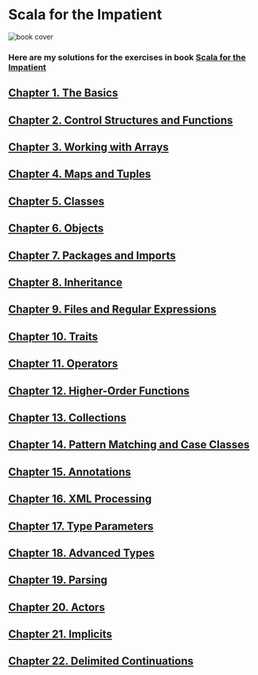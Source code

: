 # Scala for the Impatient  

![book cover](https://horstmann.com/scala/images/cover2.jpg)

### Here are my solutions for the exercises in book [Scala for the Impatient](https://horstmann.com/scala/)

## [Chapter 1. The Basics](/pages/chapters/chapter1.md)  

## [Chapter 2. Control Structures and Functions](/pages/chapters/chapter2.md)  

## [Chapter 3. Working with Arrays](/pages/chapters/chapter3.md)  

## [Chapter 4. Maps and Tuples](/pages/chapters/chapter4.md)  

## [Chapter 5. Classes](/pages/chapters/chapter5.md)  

## [Chapter 6. Objects](/pages/chapters/chapter6.md)  

## [Chapter 7. Packages and Imports](/pages/chapters/chapter7.md)  

## [Chapter 8. Inheritance](/pages/chapters/chapter8.md)  

## [Chapter 9. Files and Regular Expressions](/pages/chapters/chapter9.md)  

## [Chapter 10. Traits](/pages/chapters/chapter10.md)  

## [Chapter 11. Operators](/pages/chapters/chapter11.md)  

## [Chapter 12. Higher-Order Functions](/pages/chapters/chapter12.md)  

## [Chapter 13. Collections](/pages/chapters/chapter13.md)  

## [Chapter 14. Pattern Matching and Case Classes](/pages/chapters/chapter14.md)  

## [Chapter 15. Annotations](/pages/chapters/chapter15.md)  

## [Chapter 16. XML Processing](/pages/chapters/chapter16.md)  

## [Chapter 17. Type Parameters](/pages/chapters/chapter17.md)  

## [Chapter 18. Advanced Types](/pages/chapters/chapter18.md)  

## [Chapter 19. Parsing](/pages/chapters/chapter19.md)  

## [Chapter 20. Actors](/pages/chapters/chapter20.md)  

## [Chapter 21. Implicits](/pages/chapters/chapter21.md)  

## [Chapter 22. Delimited Continuations](/pages/chapters/chapter22.md)  
